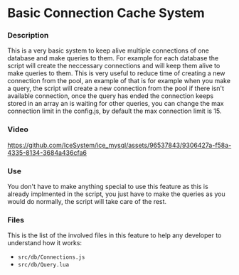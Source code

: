 # Basic Connection Cache System
### Description
This is a very basic system to keep alive multiple connections of one database and make queries to them. For example for each database the script will create the neccessary connections and will keep them alive to make queries to them. This is very useful to reduce time of creating a new connection from the pool, an example of that is for example when you make a query, the script will create a new connection from the pool if there isn't available connection, once the query has ended the connection keeps stored in an array an is waiting for other queries, you can change the max connection limit in the config.js, by default the max connection limit is 15.

### Video
https://github.com/IceSystem/ice_mysql/assets/96537843/9306427a-f58a-4335-8134-3684a436cfa6
### Use
You don't have to make anything special to use this feature as this is already implmented in the script, you just have to make the queries as you would do normally, the script will take care of the rest.

### Files
This is the list of the involved files in this feature to help any developer to understand how it works:
- ```src/db/Connections.js```
- ```src/db/Query.lua```

